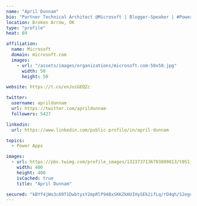 ```yaml
---
name: "April Dunnam"
bio: "Partner Technical Architect @Microsoft | Blogger-Speaker | #PowerApps, #PowerAutomate, #Office365, #SharePoint | #WIT | #Karaoke Queen"
location: Broken Arrow, OK
type: "profile"
heat: 89

affiliation:
  name: Microsoft
  domain: microsoft.com
  images:
    - url: "/assets/images/organizations/microsoft.com-50x50.jpg"
      width: 50
      height: 50

website: https://t.co/enJuiGEQZc

twitter:
  username: aprildunnam
  url: https://twitter.com/aprildunnam
  followers: 5427

linkedin:
  url: https://www.linkedin.com/public-profile/in/april-dunnam

topics:
  - Power Apps

images:
  - url: https://pbs.twimg.com/profile_images/1323737136793899013/t0S1j_uM_400x400.jpg
    width: 400
    height: 400
    isCached: true
    title: "April Dunnam"

secured: "kBYf4jWo3c69T1DwbtyxY2mpRlP94BxSKKZkHUIHySEk2ifLq/rD4qh/S2egcAQnNTO3mQyRlocJF+vOLTCQA1k73RvnZpWuThBlMtuTJePlxpXdLLdfexHa6TebJXA6+2T0E09vqfPXwGDaXAoL06lszxCVVHQeYYAL+25F5YOzM8BNp5IuvdBi+nKOebuC5C3tDqerPsF3FGe2cqFDekQsNZkjx8aNn5JO11C/6TlZmcg//FPW9mtll+Ib/R753ICBuCxp8eadqreV5axD0Qe1WvQyYmEei9OIi+0dsHm+TvgUwXAwP8EF/NRLE5IVI+/38pYyX9gVrK0k+YHcX+UGyYuSODcQAnn/EpAQEyagQLbdIjEggjgV2e4mQoSgQeVT0aA7yQdZ1d/MBRawa090TBJF7NhONS+cjwNrqC4=;bHYYc+4AkFeYGgmEfjpCgg=="
---
```


